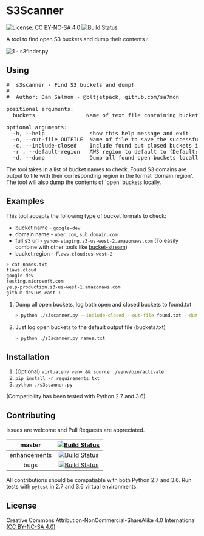 # S3Scanner
[![License: CC BY-NC-SA 4.0](https://img.shields.io/badge/License-CC%20BY--NC--SA%204.0-lightgrey.svg)](https://creativecommons.org/licenses/by-nc-sa/4.0/) [![Build Status](https://travis-ci.org/sa7mon/S3Scanner.svg?branch=master)](https://travis-ci.org/sa7mon/S3Scanner)

A tool to find open S3 buckets and dump their contents :droplet:

![1 - s3finder.py](https://user-images.githubusercontent.com/3712226/36616997-726614a6-18ab-11e8-9dd3-c43715ef7355.png)

## Using

<pre>
#  s3scanner - Find S3 buckets and dump!
#
#  Author: Dan Salmon - @bltjetpack, github.com/sa7mon

positional arguments:
  buckets                Name of text file containing buckets to check

optional arguments:
  -h, --help              show this help message and exit
  -o, --out-file OUTFILE  Name of file to save the successfully checked buckets in (Default: buckets.txt)
  -c, --include-closed    Include found but closed buckets in the out-file
  -r , --default-region   AWS region to default to (Default: us-west-1)
  -d, --dump              Dump all found open buckets locally
</pre>

The tool takes in a list of bucket names to check. Found S3 domains are output to file with their corresponding region in the format 'domain:region'. The tool will also dump the contents of 'open' buckets locally.

## Examples
This tool accepts the following type of bucket formats to check:

- bucket name - `google-dev`
- domain name - `uber.com`, `sub.domain.com`
- full s3 url - `yahoo-staging.s3-us-west-2.amazonaws.com` (To easily combine with other tools like [bucket-stream](https://github.com/eth0izzle/bucket-stream))
- bucket:region - `flaws.cloud:us-west-2`

```bash
> cat names.txt
flaws.cloud
google-dev
testing.microsoft.com
yelp-production.s3-us-west-1.amazonaws.com
github-dev:us-east-1
```
	
1. Dump all open buckets, log both open and closed buckets to found.txt
	
	```bash
	> python ./s3scanner.py --include-closed --out-file found.txt --dump names.txt
	```
2. Just log open buckets to the default output file (buckets.txt)

	```bash
	> python ./s3scanner.py names.txt
	```

## Installation
  1. (Optional) `virtualenv venv && source ./venv/bin/activate`
  2. `pip install -r requirements.txt`
  3. `python ./s3scanner.py`

(Compatibility has been tested with Python 2.7 and 3.6)

## Contributing
Issues are welcome and Pull Requests are appreciated.

|    master    |    [![Build Status](https://travis-ci.org/sa7mon/S3Scanner.svg?branch=master)](https://travis-ci.org/sa7mon/S3Scanner)    |
|:------------:|:-------------------------------------------------------------------------------------------------------------------------:|
| enhancements | [![Build Status](https://travis-ci.org/sa7mon/S3Scanner.svg?branch=enhancements)](https://travis-ci.org/sa7mon/S3Scanner) |
|     bugs     |     [![Build Status](https://travis-ci.org/sa7mon/S3Scanner.svg?branch=bugs)](https://travis-ci.org/sa7mon/S3Scanner)     |

All contributions should be compatiable with both Python 2.7 and 3.6. Run tests with `pytest` in 2.7 and 3.6 virtual environments.

## License
Creative Commons Attribution-NonCommercial-ShareAlike 4.0 International [(CC BY-NC-SA 4.0)](https://creativecommons.org/licenses/by-nc-sa/4.0/)
